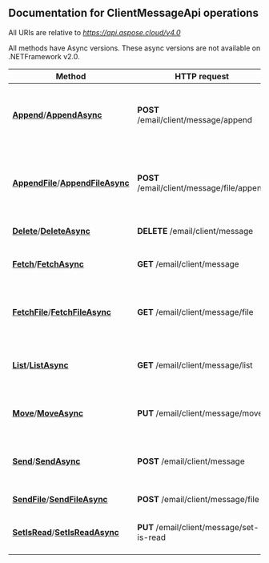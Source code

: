
## Documentation for ClientMessageApi operations

All URIs are relative to *https://api.aspose.cloud/v4.0*

All methods have Async versions. These async versions are not available on .NETFramework v2.0.

Method | HTTP request | Description
------------- | ------------- | -------------
[**Append**](ClientMessageApi.md#Append)/[**AppendAsync**](ClientMessageApi.md#AppendAsync)| **POST** /email/client/message/append| Add email message to specified folder in email account.             
[**AppendFile**](ClientMessageApi.md#AppendFile)/[**AppendFileAsync**](ClientMessageApi.md#AppendFileAsync)| **POST** /email/client/message/file/append| Add email message from file to specified folder in email account.             
[**Delete**](ClientMessageApi.md#Delete)/[**DeleteAsync**](ClientMessageApi.md#DeleteAsync)| **DELETE** /email/client/message| Delete message.             
[**Fetch**](ClientMessageApi.md#Fetch)/[**FetchAsync**](ClientMessageApi.md#FetchAsync)| **GET** /email/client/message| Fetch message from email account             
[**FetchFile**](ClientMessageApi.md#FetchFile)/[**FetchFileAsync**](ClientMessageApi.md#FetchFileAsync)| **GET** /email/client/message/file| Fetch message as file from email account             
[**List**](ClientMessageApi.md#List)/[**ListAsync**](ClientMessageApi.md#ListAsync)| **GET** /email/client/message/list| Get messages from folder, filtered by query             
[**Move**](ClientMessageApi.md#Move)/[**MoveAsync**](ClientMessageApi.md#MoveAsync)| **PUT** /email/client/message/move| Move message to another folder.             
[**Send**](ClientMessageApi.md#Send)/[**SendAsync**](ClientMessageApi.md#SendAsync)| **POST** /email/client/message| Send an email specified by model in request.             
[**SendFile**](ClientMessageApi.md#SendFile)/[**SendFileAsync**](ClientMessageApi.md#SendFileAsync)| **POST** /email/client/message/file| Send an email file.             
[**SetIsRead**](ClientMessageApi.md#SetIsRead)/[**SetIsReadAsync**](ClientMessageApi.md#SetIsReadAsync)| **PUT** /email/client/message/set-is-read| Mark message as read or unread.             



